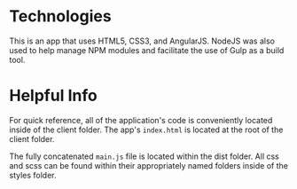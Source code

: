 # Technologies
This is an app that uses HTML5, CSS3, and AngularJS. NodeJS was also used to help manage NPM modules and facilitate the use of Gulp as a build tool.

# Helpful Info
For quick reference, all of the application's code is conveniently located inside of the client folder. The app's `index.html` is located at the root of the client folder. 

The fully concatenated `main.js` file is located within the dist folder. All css and scss can be found within their appropriately named folders inside of the styles folder.